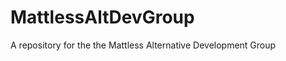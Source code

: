 MattlessAltDevGroup
===================

A repository for the the Mattless Alternative Development Group